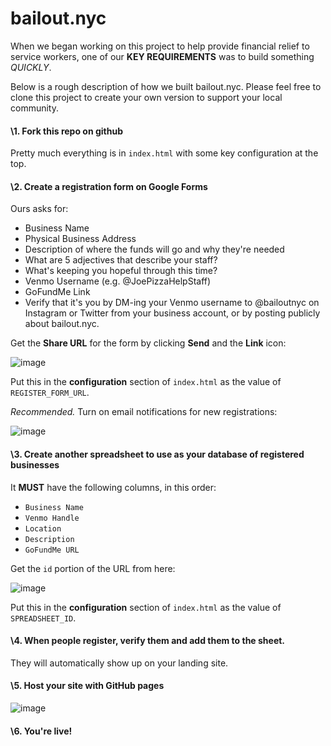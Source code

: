 # bailout.nyc

When we began working on this project to help provide financial relief to service workers, one of our **KEY REQUIREMENTS** was to build something *QUICKLY*.

Below is a rough description of how we built bailout.nyc. Please feel free to clone this project to create your own version to support your local community.

#### \1. Fork this repo on github

Pretty much everything is in `index.html` with some key configuration at the top.

#### \2. Create a registration form on Google Forms

Ours asks for:

- Business Name
- Physical Business Address
- Description of where the funds will go and why they're needed
- What are 5 adjectives that describe your staff?
- What's keeping you hopeful through this time?
- Venmo Username (e.g. @JoePizzaHelpStaff)
- GoFundMe Link
- Verify that it's you by DM-ing your Venmo username to @bailoutnyc on Instagram or Twitter from your business account, or by posting publicly about bailout.nyc.

Get the **Share URL** for the form by clicking **Send** and the **Link** icon:

![image](https://user-images.githubusercontent.com/5924/77241138-67023900-6bab-11ea-8322-17c7009f3891.png)

Put this in the **configuration** section of `index.html` as the value of `REGISTER_FORM_URL`.

*Recommended.* Turn on email notifications for new registrations:

![image](https://user-images.githubusercontent.com/5924/77241236-661dd700-6bac-11ea-944f-0e8dd823be17.png)

#### \3. Create another spreadsheet to use as your database of registered businesses

It **MUST** have the following columns, in this order:

- `Business Name`
- `Venmo Handle`
- `Location`
- `Description`
- `GoFundMe URL`

Get the `id` portion of the URL from here:

![image](https://user-images.githubusercontent.com/5924/77240847-09202200-6ba8-11ea-9ee0-1ad714bc12a3.png)

Put this in the **configuration** section of `index.html` as the value of `SPREADSHEET_ID`.

#### \4. When people register, verify them and add them to the sheet.

They will automatically show up on your landing site.

#### \5. Host your site with GitHub pages

![image](https://user-images.githubusercontent.com/5924/77241254-b39a4400-6bac-11ea-9cf0-0873b7d14174.png)

#### \6. You're live!